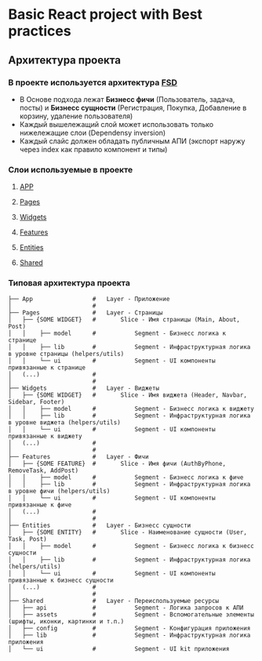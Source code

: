 # Basic React project with **Best practices**

## Архитектура проекта
### В проекте используется архитектура [FSD](https://feature-sliced.design/docs/get-started/overview)

* В Основе подхода лежат **Бизнесс фичи** (Пользователь, задача, посты) и **Бизнесс сущности** (Регистрация, Покупка, Добавление в корзину, удаление пользователя)
* Каждый вышележащий слой может использовать только нижележащие слои (Dependensy inversion)
* Каждый слайс должен обладать публичным АПИ (экспорт наружу через index как правило компонент и типы)

### Слои используемые в проекте
1. [APP](https://feature-sliced.design/ru/docs/reference/layers#app)

2. [Pages](https://feature-sliced.design/ru/docs/reference/layers#pages)

3. [Widgets](https://feature-sliced.design/ru/docs/reference/layers#widgets)

4. [Features](https://feature-sliced.design/ru/docs/reference/layers#features)

5. [Entities](https://feature-sliced.design/ru/docs/reference/layers#entities)

6. [Shared](https://feature-sliced.design/ru/docs/reference/layers#shared)


### Типовая архитектура проекта

```
├── App                 #   Layer - Приложение        
│                       #
├── Pages               #   Layer - Страницы        
│   ├── {SOME WIDGET}   #       Slice - Имя страницы (Main, About, Post)
│   │    ├── model      #           Segment - Бизнесс логика к странице
│   │    ├── lib        #           Segment - Инфраструктурная логика в уровне страницы (helpers/utils)
│   │    └── ui         #           Segment - UI компоненты привязанные к странице
│   (...)               #           
│                       #           
├── Widgets             #   Layer - Виджеты      
│   ├── {SOME WIDGET}   #       Slice - Имя виджета (Header, Navbar, Sidebar, Footer) 
│   │    ├── model      #           Segment - Бизнесс логика к виджету
│   │    ├── lib        #           Segment - Инфраструктурная логика в уровне виджета (helpers/utils)
│   │    └── ui         #           Segment - UI компоненты привязанные к виджету
│   (...)               #           
│                       #
├── Features            #   Layer - Фичи
│   ├── {SOME FEATURE}  #       Slice - Имя фичи (AuthByPhone, RemoveTask, AddPost)
│   │    ├── model      #           Segment - Бизнесс логика к фиче
│   │    ├── lib        #           Segment - Инфраструктурная логика в уровне фичи (helpers/utils)
│   │    └── ui         #           Segment - UI компоненты привязанные к фиче
│   (...)               #           
│                       #
├── Entities            #   Layer - Бизнесс сущности
│   ├── {SOME ENTITY}   #       Slice - Наименование сущности (User, Task, Post)
│   │    ├── model      #           Segment - Бизнесс логика к бизнесс сущности
│   │    ├── lib        #           Segment - Инфраструктурная логика (helpers/utils)
│   │    └── ui         #           Segment - UI компоненты привязанные к бизнесс сущности
│   (...)               #           
│                       #
├── Shared              #   Layer - Переиспользуемые ресурсы
│   ├── api             #           Segment - Логика запросов к АПИ
│   ├── assets          #           Segment - Вспомогательные элементы (шрифты, иконки, картинки и т.п.)
│   ├── config          #           Segment - Конфигурация приложения
│   ├── lib             #           Segment - Инфраструктурная логика приложения
│   └── ui              #           Segment - UI kit приложения
```

